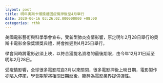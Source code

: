 ```yaml
---
layout: post
title: 明年奧斯卡頒獎禮因疫情押後至4月舉行
date: 2020-06-16 03:26:02.000000000 +08:00
categories: rthk
---
```


美國電影藝術與科學學會宣布，受新型肺炎疫情影響，原定明年2月28日舉行的奧斯卡電影金像獎頒獎典禮，將會推遲到4月25日舉行。

學會同時將電影必須上映，以符合獲提名資格的最後期限，由今年12月31日延至明年2月28日。

受疫情影響，全球很多電影院自3月以來關閉，很多電影押後上映日期，電影製作亦陷入停擺，學會期望將相關日期延後，能夠為電影業界提供彈性。
